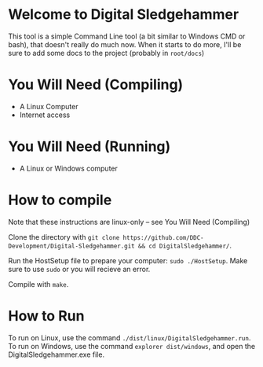 # Welcome to Digital Sledgehammer

This tool is a simple Command Line tool (a bit similar to Windows CMD or bash), that doesn't really do much now.
When it starts to do more, I'll be sure to add some docs to the project (probably in `root/docs`)


# You Will Need (Compiling)
- A Linux Computer
- Internet access

# You Will Need (Running)
- A Linux or Windows computer

# How to compile

Note that these instructions are linux-only – see You Will Need (Compiling)

Clone the directory with `git clone https://github.com/DDC-Development/Digital-Sledgehammer.git && cd DigitalSledgehammer/`.

Run the HostSetup file to prepare your computer: `sudo ./HostSetup`. Make sure to use `sudo` or you will recieve an error.

Compile with `make`.

# How to Run

To run on Linux, use the command `./dist/linux/DigitalSledgehammer.run`.<br/>
To run on Windows, use the command `explorer dist/windows`, and open the DigitalSledgehammer.exe file.